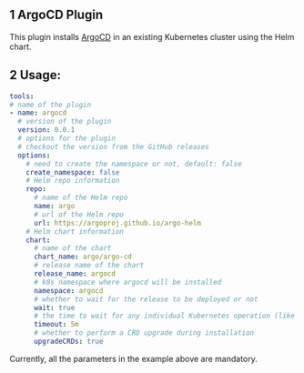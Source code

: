 ## 1 ArgoCD Plugin

This plugin installs [ArgoCD](https://argoproj.github.io/cd/) in an existing Kubernetes cluster using the Helm chart.

## 2 Usage:

```yaml
tools:
# name of the plugin
- name: argocd
  # version of the plugin
  version: 0.0.1
  # options for the plugin
  # checkout the version from the GitHub releases
  options:
    # need to create the namespace or not, default: false
    create_namespace: false
    # Helm repo information
    repo:
      # name of the Helm repo
      name: argo
      # url of the Helm repo
      url: https://argoproj.github.io/argo-helm
    # Helm chart information
    chart:
      # name of the chart
      chart_name: argo/argo-cd
      # release name of the chart
      release_name: argocd
      # k8s namespace where argocd will be installed
      namespace: argocd
      # whether to wait for the release to be deployed or not
      wait: true
      # the time to wait for any individual Kubernetes operation (like Jobs for hooks). This defaults to 5m0s
      timeout: 5m
      # whether to perform a CRD upgrade during installation
      upgradeCRDs: true
```

Currently, all the parameters in the example above are mandatory.
